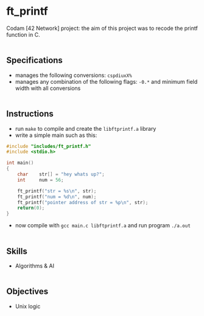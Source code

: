 # ft_printf

Codam [42 Network] project: the aim of this project was to recode the printf function in C.
<br/><br/>

## Specifications
- manages the following conversions: `cspdiuxX%`
- manages any combination of the following flags: `-0.*` and minimum field width with all conversions
<br/><br/>

## Instructions
- run `make` to compile and create the `libftprintf.a` library
- write a simple main such as this:
``` C
#include "includes/ft_printf.h"
#include <stdio.h>

int main()
{
    char    str[] = "hey whats up?";
    int     num = 56;

    ft_printf("str = %s\n", str);
    ft_printf("num = %d\n", num);
    ft_printf("pointer address of str = %p\n", str);
    return(0);
}
```
- now compile with `gcc main.c libftprintf.a` and run program `./a.out`
<br/><br/>

## Skills
- Algorithms & AI
<br/><br/>

## Objectives
- Unix logic

